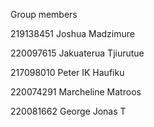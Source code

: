 Group members

219138451 Joshua Madzimure

220097615 Jakuaterua Tjiurutue

217098010  Peter IK Haufiku

220074291 Marcheline Matroos

220081662 George Jonas T 

